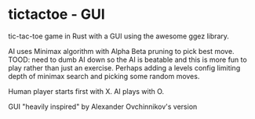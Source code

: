 # tictactoe - GUI
tic-tac-toe game in Rust with a GUI using the awesome ggez library.

AI uses Minimax algorithm with Alpha Beta pruning to pick best move.
TOOD: need to dumb AI down so the AI is beatable and this is more fun to play rather than just an exercise. Perhaps adding a levels config limiting depth of minimax search and picking some random moves.

Human player starts first with X. AI plays with O.

GUI "heavily inspired" by Alexander Ovchinnikov's version